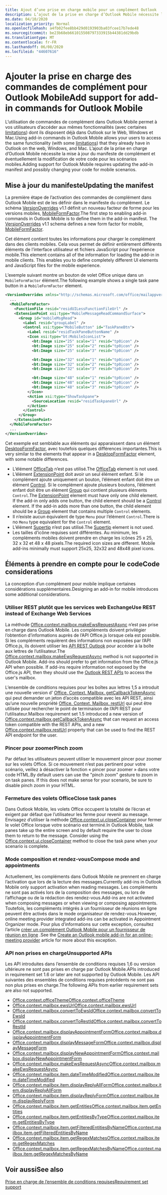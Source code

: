 ```yaml
---
title: Ajout d’une prise en charge mobile pour un complément Outlook
description: L’ajout de la prise en charge d’Outlook Mobile nécessite la mise à jour du manifeste de complément et éventuellement la modification de votre code pour les scénarios mobiles.
ms.date: 04/10/2020
localization_priority: Normal
ms.openlocfilehash: a4fb02fee8bb429d0193903ba03fcee17b7ede48
ms.sourcegitcommit: be23b68eb661015508797333915b44381dd29bdb
ms.translationtype: MT
ms.contentlocale: fr-FR
ms.lasthandoff: 06/08/2020
ms.locfileid: "44607616"
---
```

# <a name="add-support-for-add-in-commands-for-outlook-mobile"></a><span data-ttu-id="77898-103">Ajouter la prise en charge des commandes de complément pour Outlook Mobile</span><span class="sxs-lookup"><span data-stu-id="77898-103">Add support for add-in commands for Outlook Mobile</span></span>

<span data-ttu-id="77898-104">L’utilisation de commandes de complément dans Outlook Mobile permet à vos utilisateurs d’accéder aux mêmes fonctionnalités (avec certaines [limitations](#code-considerations)) dont ils disposent déjà dans Outlook sur le Web, Windows et Mac.</span><span class="sxs-lookup"><span data-stu-id="77898-104">Using add-in commands in Outlook Mobile allows your users to access the same functionality (with some [limitations](#code-considerations)) that they already have in Outlook on the web, Windows, and Mac.</span></span> <span data-ttu-id="77898-105">L’ajout de la prise en charge d’Outlook Mobile nécessite la mise à jour du manifeste de complément et éventuellement la modification de votre code pour les scénarios mobiles.</span><span class="sxs-lookup"><span data-stu-id="77898-105">Adding support for Outlook Mobile requires updating the add-in manifest and possibly changing your code for mobile scenarios.</span></span>

## <a name="updating-the-manifest"></a><span data-ttu-id="77898-106">Mise à jour du manifeste</span><span class="sxs-lookup"><span data-stu-id="77898-106">Updating the manifest</span></span>

<span data-ttu-id="77898-p102">La première étape de l’activation des commandes de complément dans Outlook Mobile est de les définir dans le manifeste du complément. Le schéma [VersionOverrides](../reference/manifest/versionoverrides.md) v1.1 définit un nouveau facteur de forme pour les versions mobiles, [MobileFormFactor](../reference/manifest/mobileformfactor.md).</span><span class="sxs-lookup"><span data-stu-id="77898-p102">The first step to enabling add-in commands in Outlook Mobile is to define them in the add-in manifest. The [VersionOverrides](../reference/manifest/versionoverrides.md) v1.1 schema defines a new form factor for mobile, [MobileFormFactor](../reference/manifest/mobileformfactor.md).</span></span>

<span data-ttu-id="77898-p103">Cet élément contient toutes les informations pour charger le complément dans des clients mobiles. Cela vous permet de définir entièrement différents éléments de l’interface utilisateur et fichiers JavaScript pour l’expérience mobile.</span><span class="sxs-lookup"><span data-stu-id="77898-p103">This element contains all of the information for loading the add-in in mobile clients. This enables you to define completely different UI elements and JavaScript files for the mobile experience.</span></span>

<span data-ttu-id="77898-111">L’exemple suivant montre un bouton de volet Office unique dans un `MobileFormFactor` élément.</span><span class="sxs-lookup"><span data-stu-id="77898-111">The following example shows a single task pane button in a `MobileFormFactor` element.</span></span>

```xml
<VersionOverrides xmlns="http://schemas.microsoft.com/office/mailappversionoverrides/1.1" xsi:type="VersionOverridesV1_1">
  ...
  <MobileFormFactor>
    <FunctionFile resid="residUILessFunctionFileUrl" />
    <ExtensionPoint xsi:type="MobileMessageReadCommandSurface">
      <Group id="mobileMsgRead">
        <Label resid="groupLabel" />
        <Control xsi:type="MobileButton" id="TaskPaneBtn">
          <Label resid="residTaskPaneButtonName" />
          <Icon xsi:type="bt:MobileIconList">
            <bt:Image size="25" scale="1" resid="tp0icon" />
            <bt:Image size="25" scale="2" resid="tp0icon" />
            <bt:Image size="25" scale="3" resid="tp0icon" />

            <bt:Image size="32" scale="1" resid="tp0icon" />
            <bt:Image size="32" scale="2" resid="tp0icon" />
            <bt:Image size="32" scale="3" resid="tp0icon" />

            <bt:Image size="48" scale="1" resid="tp0icon" />
            <bt:Image size="48" scale="2" resid="tp0icon" />
            <bt:Image size="48" scale="3" resid="tp0icon" />
          </Icon>
          <Action xsi:type="ShowTaskpane">
            <SourceLocation resid="residTaskpaneUrl" />
          </Action>
        </Control>
      </Group>
    </ExtensionPoint>
  </MobileFormFactor>
  ...
</VersionOverrides>
```

<span data-ttu-id="77898-112">Cet exemple est semblable aux éléments qui apparaissent dans un élément [DesktopFormFactor](../reference/manifest/desktopformfactor.md), avec toutefois quelques différences importantes.</span><span class="sxs-lookup"><span data-stu-id="77898-112">This is very similar to the elements that appear in a [DesktopFormFactor](../reference/manifest/desktopformfactor.md) element, with some notable differences.</span></span>

- <span data-ttu-id="77898-113">L’élément [OfficeTab](../reference/manifest/officetab.md) n’est pas utilisé.</span><span class="sxs-lookup"><span data-stu-id="77898-113">The [OfficeTab](../reference/manifest/officetab.md) element is not used.</span></span>
- <span data-ttu-id="77898-p104">L’élément [ExtensionPoint](../reference/manifest/extensionpoint.md) doit avoir un seul élément enfant. Si le complément ajoute uniquement un bouton, l’élément enfant doit être un élément [Control](../reference/manifest/control.md). Si le complément ajoute plusieurs boutons, l’élément enfant doit être un élément [Group](../reference/manifest/group.md) qui contient plusieurs éléments `Control`.</span><span class="sxs-lookup"><span data-stu-id="77898-p104">The [ExtensionPoint](../reference/manifest/extensionpoint.md) element must have only one child element. If the add-in only adds one button, the child element should be a [Control](../reference/manifest/control.md) element. If the add-in adds more than one button, the child element should be a [Group](../reference/manifest/group.md) element that contains multiple `Control` elements.</span></span>
- <span data-ttu-id="77898-117">Il n’existe aucun équivalent de type `Menu` pour l’élément `Control`.</span><span class="sxs-lookup"><span data-stu-id="77898-117">There is no `Menu` type equivalent for the `Control` element.</span></span>
- <span data-ttu-id="77898-118">L’élément [Supertip](../reference/manifest/supertip.md) n’est pas utilisé.</span><span class="sxs-lookup"><span data-stu-id="77898-118">The [Supertip](../reference/manifest/supertip.md) element is not used.</span></span>
- <span data-ttu-id="77898-p105">Les tailles d’icône requises sont différentes. Au minimum, les compléments mobiles doivent prendre en charge les icônes 25 x 25, 32 x 32 et 48 x 48 pixels.</span><span class="sxs-lookup"><span data-stu-id="77898-p105">The required icon sizes are different. Mobile add-ins minimally must support 25x25, 32x32 and 48x48 pixel icons.</span></span>

## <a name="code-considerations"></a><span data-ttu-id="77898-121">Éléments à prendre en compte pour le code</span><span class="sxs-lookup"><span data-stu-id="77898-121">Code considerations</span></span>

<span data-ttu-id="77898-122">La conception d’un complément pour mobile implique certaines considérations supplémentaires.</span><span class="sxs-lookup"><span data-stu-id="77898-122">Designing an add-in for mobile introduces some additional considerations.</span></span>

### <a name="use-rest-instead-of-exchange-web-services"></a><span data-ttu-id="77898-123">Utiliser REST plutôt que les services web Exchange</span><span class="sxs-lookup"><span data-stu-id="77898-123">Use REST instead of Exchange Web Services</span></span>

<span data-ttu-id="77898-p106">La méthode [Office.context.mailbox.makeEwsRequestAsync](../reference/objectmodel/preview-requirement-set/office.context.mailbox.md#methods) n’est pas prise en charge dans Outlook Mobile. Les compléments doivent privilégier l’obtention d’informations auprès de l’API Office.js lorsque cela est possible. Si les compléments requièrent des informations non exposées par l’API Office.js, ils doivent utiliser les [API REST Outlook](/outlook/rest/) pour accéder à la boîte aux lettres de l’utilisateur.</span><span class="sxs-lookup"><span data-stu-id="77898-p106">The [Office.context.mailbox.makeEwsRequestAsync](../reference/objectmodel/preview-requirement-set/office.context.mailbox.md#methods) method is not supported in Outlook Mobile. Add-ins should prefer to get information from the Office.js API when possible. If add-ins require information not exposed by the Office.js API, then they should use the [Outlook REST APIs](/outlook/rest/) to access the user's mailbox.</span></span>

<span data-ttu-id="77898-127">L’ensemble de conditions requises pour les boîtes aux lettres 1,5 a introduit une nouvelle version d' [Office. Context. Mailbox. getCallbackTokenAsync](../reference/objectmodel/preview-requirement-set/office.context.mailbox.md#methods) qui peut demander un jeton d’accès compatible avec les API REST, ainsi qu’une nouvelle propriété [Office. Context. Mailbox. restUrl](../reference/objectmodel/preview-requirement-set/office.context.mailbox.md#properties) qui peut être utilisée pour rechercher le point de terminaison de l’API REST pour l’utilisateur.</span><span class="sxs-lookup"><span data-stu-id="77898-127">Mailbox requirement set 1.5 introduced a new version of [Office.context.mailbox.getCallbackTokenAsync](../reference/objectmodel/preview-requirement-set/office.context.mailbox.md#methods) that can request an access token compatible with the REST APIs, and a new [Office.context.mailbox.restUrl](../reference/objectmodel/preview-requirement-set/office.context.mailbox.md#properties) property that can be used to find the REST API endpoint for the user.</span></span>

### <a name="pinch-zoom"></a><span data-ttu-id="77898-128">Pincer pour zoomer</span><span class="sxs-lookup"><span data-stu-id="77898-128">Pinch zoom</span></span>

<span data-ttu-id="77898-p107">Par défaut les utilisateurs peuvent utiliser le mouvement pincer pour zoomer sur les volets Office. Si ce mouvement n’est pas pertinent pour votre scénario, veillez à désactiver la fonction « pincer pour zoomer » dans votre code HTML.</span><span class="sxs-lookup"><span data-stu-id="77898-p107">By default users can use the "pinch zoom" gesture to zoom in on task panes. If this does not make sense for your scenario, be sure to disable pinch zoom in your HTML.</span></span>

### <a name="close-task-panes"></a><span data-ttu-id="77898-131">Fermeture des volets Office</span><span class="sxs-lookup"><span data-stu-id="77898-131">Close task panes</span></span>

<span data-ttu-id="77898-p108">Dans Outlook Mobile, les volets Office occupent la totalité de l’écran et exigent par défaut que l’utilisateur les ferme pour revenir au message. Envisagez d’utiliser la méthode [Office.context.ui.closeContainer](/javascript/api/office/office.ui#closecontainer--) pour fermer le volet Office lorsque votre scénario est terminé.</span><span class="sxs-lookup"><span data-stu-id="77898-p108">In Outlook Mobile, task panes take up the entire screen and by default require the user to close them to return to the message. Consider using the [Office.context.ui.closeContainer](/javascript/api/office/office.ui#closecontainer--) method to close the task pane when your scenario is complete.</span></span>

### <a name="compose-mode-and-appointments"></a><span data-ttu-id="77898-134">Mode composition et rendez-vous</span><span class="sxs-lookup"><span data-stu-id="77898-134">Compose mode and appointments</span></span>

<span data-ttu-id="77898-135">Actuellement, les compléments dans Outlook Mobile ne prennent en charge l’activation que lors de la lecture des messages.</span><span class="sxs-lookup"><span data-stu-id="77898-135">Currently add-ins in Outlook Mobile only support activation when reading messages.</span></span> <span data-ttu-id="77898-136">Les compléments ne sont pas activés lors de la composition des messages, ou lors de l’affichage ou de la rédaction des rendez-vous.</span><span class="sxs-lookup"><span data-stu-id="77898-136">Add-ins are not activated when composing messages or when viewing or composing appointments.</span></span> <span data-ttu-id="77898-137">Toutefois, les compléments intégrés à un fournisseur de réunions en ligne peuvent être activés dans le mode organisateur de rendez-vous.</span><span class="sxs-lookup"><span data-stu-id="77898-137">However, online meeting provider integrated add-ins can be activated in Appointment Organizer mode.</span></span> <span data-ttu-id="77898-138">Pour plus d’informations sur cette exception, consultez l’article [créer un complément Outlook Mobile pour un fournisseur de réunion en ligne](online-meeting.md) .</span><span class="sxs-lookup"><span data-stu-id="77898-138">See the [Create an Outlook mobile add-in for an online-meeting provider](online-meeting.md) article for more about this exception.</span></span>

### <a name="unsupported-apis"></a><span data-ttu-id="77898-139">API non prises en charge</span><span class="sxs-lookup"><span data-stu-id="77898-139">Unsupported APIs</span></span>

<span data-ttu-id="77898-140">Les API introduites dans l’ensemble de conditions requises 1,6 ou version ultérieure ne sont pas prises en charge par Outlook Mobile.</span><span class="sxs-lookup"><span data-stu-id="77898-140">APIs introduced in requirement set 1.6 or later are not supported by Outlook Mobile.</span></span> <span data-ttu-id="77898-141">Les API suivantes des ensembles de conditions requises précédents ne sont pas non plus prises en charge.</span><span class="sxs-lookup"><span data-stu-id="77898-141">The following APIs from earlier requirement sets are also not supported.</span></span>

  - [<span data-ttu-id="77898-142">Office.context.officeTheme</span><span class="sxs-lookup"><span data-stu-id="77898-142">Office.context.officeTheme</span></span>](../reference/objectmodel/preview-requirement-set/office.context.md#officetheme-officetheme)
  - [<span data-ttu-id="77898-143">Office.context.mailbox.ewsUrl</span><span class="sxs-lookup"><span data-stu-id="77898-143">Office.context.mailbox.ewsUrl</span></span>](../reference/objectmodel/preview-requirement-set/office.context.mailbox.md#properties)
  - [<span data-ttu-id="77898-144">Office.context.mailbox.convertToEwsId</span><span class="sxs-lookup"><span data-stu-id="77898-144">Office.context.mailbox.convertToEwsId</span></span>](../reference/objectmodel/preview-requirement-set/office.context.mailbox.md#methods)
  - [<span data-ttu-id="77898-145">Office.context.mailbox.convertToRestId</span><span class="sxs-lookup"><span data-stu-id="77898-145">Office.context.mailbox.convertToRestId</span></span>](../reference/objectmodel/preview-requirement-set/office.context.mailbox.md#methods)
  - [<span data-ttu-id="77898-146">Office.context.mailbox.displayAppointmentForm</span><span class="sxs-lookup"><span data-stu-id="77898-146">Office.context.mailbox.displayAppointmentForm</span></span>](../reference/objectmodel/preview-requirement-set/office.context.mailbox.md#methods)
  - [<span data-ttu-id="77898-147">Office.context.mailbox.displayMessageForm</span><span class="sxs-lookup"><span data-stu-id="77898-147">Office.context.mailbox.displayMessageForm</span></span>](../reference/objectmodel/preview-requirement-set/office.context.mailbox.md#methods)
  - [<span data-ttu-id="77898-148">Office.context.mailbox.displayNewAppointmentForm</span><span class="sxs-lookup"><span data-stu-id="77898-148">Office.context.mailbox.displayNewAppointmentForm</span></span>](../reference/objectmodel/preview-requirement-set/office.context.mailbox.md#methods)
  - [<span data-ttu-id="77898-149">Office.context.mailbox.makeEwsRequestAsync</span><span class="sxs-lookup"><span data-stu-id="77898-149">Office.context.mailbox.makeEwsRequestAsync</span></span>](../reference/objectmodel/preview-requirement-set/office.context.mailbox.md#methods)
  - [<span data-ttu-id="77898-150">Office.context.mailbox.item.dateTimeModified</span><span class="sxs-lookup"><span data-stu-id="77898-150">Office.context.mailbox.item.dateTimeModified</span></span>](../reference/objectmodel/preview-requirement-set/office.context.mailbox.item.md#properties)
  - [<span data-ttu-id="77898-151">Office.context.mailbox.item.displayReplyAllForm</span><span class="sxs-lookup"><span data-stu-id="77898-151">Office.context.mailbox.item.displayReplyAllForm</span></span>](../reference/objectmodel/preview-requirement-set/office.context.mailbox.item.md#methods)
  - [<span data-ttu-id="77898-152">Office.context.mailbox.item.displayReplyForm</span><span class="sxs-lookup"><span data-stu-id="77898-152">Office.context.mailbox.item.displayReplyForm</span></span>](../reference/objectmodel/preview-requirement-set/office.context.mailbox.item.md#methods)
  - [<span data-ttu-id="77898-153">Office.context.mailbox.item.getEntities</span><span class="sxs-lookup"><span data-stu-id="77898-153">Office.context.mailbox.item.getEntities</span></span>](../reference/objectmodel/preview-requirement-set/office.context.mailbox.item.md#methods)
  - [<span data-ttu-id="77898-154">Office.context.mailbox.item.getEntitiesByType</span><span class="sxs-lookup"><span data-stu-id="77898-154">Office.context.mailbox.item.getEntitiesByType</span></span>](../reference/objectmodel/preview-requirement-set/office.context.mailbox.item.md#methods)
  - [<span data-ttu-id="77898-155">Office.context.mailbox.item.getFilteredEntitiesByName</span><span class="sxs-lookup"><span data-stu-id="77898-155">Office.context.mailbox.item.getFilteredEntitiesByName</span></span>](../reference/objectmodel/preview-requirement-set/office.context.mailbox.item.md#methods)
  - [<span data-ttu-id="77898-156">Office.context.mailbox.item.getRegexMatches</span><span class="sxs-lookup"><span data-stu-id="77898-156">Office.context.mailbox.item.getRegexMatches</span></span>](../reference/objectmodel/preview-requirement-set/office.context.mailbox.item.md#methods)
  - [<span data-ttu-id="77898-157">Office.context.mailbox.item.getRegexMatchesByName</span><span class="sxs-lookup"><span data-stu-id="77898-157">Office.context.mailbox.item.getRegexMatchesByName</span></span>](../reference/objectmodel/preview-requirement-set/office.context.mailbox.item.md#methods)

## <a name="see-also"></a><span data-ttu-id="77898-158">Voir aussi</span><span class="sxs-lookup"><span data-stu-id="77898-158">See also</span></span>

[<span data-ttu-id="77898-159">Prise en charge de l’ensemble de conditions requises</span><span class="sxs-lookup"><span data-stu-id="77898-159">Requirement set support</span></span>](../reference/requirement-sets/outlook-api-requirement-sets.md#requirement-sets-supported-by-exchange-servers-and-outlook-clients)